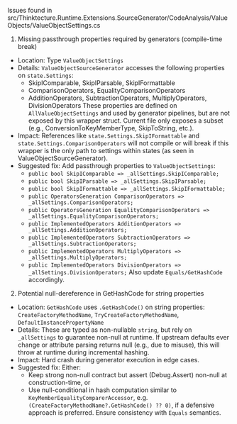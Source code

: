 Issues found in src/Thinktecture.Runtime.Extensions.SourceGenerator/CodeAnalysis/ValueObjects/ValueObjectSettings.cs

1) Missing passthrough properties required by generators (compile-time break)
- Location: Type `ValueObjectSettings`
- Details: `ValueObjectSourceGenerator` accesses the following properties on `state.Settings`:
  - SkipIComparable, SkipIParsable, SkipIFormattable
  - ComparisonOperators, EqualityComparisonOperators
  - AdditionOperators, SubtractionOperators, MultiplyOperators, DivisionOperators
  These properties are defined on `AllValueObjectSettings` and used by generator pipelines, but are not exposed by this wrapper struct. Current file only exposes a subset (e.g., ConversionToKeyMemberType, SkipToString, etc.).
- Impact: References like `state.Settings.SkipIFormattable` and `state.Settings.ComparisonOperators` will not compile or will break if this wrapper is the only path to settings within states (as seen in ValueObjectSourceGenerator).
- Suggested fix: Add passthrough properties to `ValueObjectSettings`:
  - `public bool SkipIComparable => _allSettings.SkipIComparable;`
  - `public bool SkipIParsable => _allSettings.SkipIParsable;`
  - `public bool SkipIFormattable => _allSettings.SkipIFormattable;`
  - `public OperatorsGeneration ComparisonOperators => _allSettings.ComparisonOperators;`
  - `public OperatorsGeneration EqualityComparisonOperators => _allSettings.EqualityComparisonOperators;`
  - `public ImplementedOperators AdditionOperators => _allSettings.AdditionOperators;`
  - `public ImplementedOperators SubtractionOperators => _allSettings.SubtractionOperators;`
  - `public ImplementedOperators MultiplyOperators => _allSettings.MultiplyOperators;`
  - `public ImplementedOperators DivisionOperators => _allSettings.DivisionOperators;`
  Also update `Equals/GetHashCode` accordingly.

2) Potential null-dereference in GetHashCode for string properties
- Location: `GetHashCode` uses `.GetHashCode()` on string properties: `CreateFactoryMethodName`, `TryCreateFactoryMethodName`, `DefaultInstancePropertyName`
- Details: These are typed as non-nullable `string`, but rely on `_allSettings` to guarantee non-null at runtime. If upstream defaults ever change or attribute parsing returns null (e.g., due to misuse), this will throw at runtime during incremental hashing.
- Impact: Hard crash during generator execution in edge cases.
- Suggested fix: Either:
  - Keep strong non-null contract but assert (Debug.Assert) non-null at construction-time, or
  - Use null-conditional in hash computation similar to `KeyMemberEqualityComparerAccessor`, e.g. `(CreateFactoryMethodName?.GetHashCode() ?? 0)`, if a defensive approach is preferred. Ensure consistency with `Equals` semantics.

